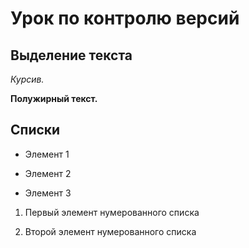 # Урок по контролю версий

## Выделение текста

*Курсив.*

**Полужирный текст.**

## Списки


* Элемент 1

* Элемент 2

* Элемент 3

1. Первый элемент нумерованного списка

2. Второй элемент нумерованного списка

